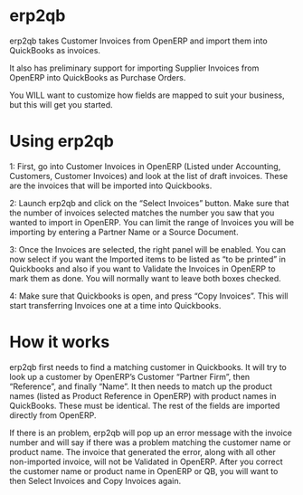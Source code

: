 erp2qb
======
erp2qb takes Customer Invoices from OpenERP and import them into QuickBooks as invoices. 

It also has preliminary support for importing Supplier Invoices from OpenERP into QuickBooks as Purchase Orders.

You WILL want to customize how fields are mapped to suit your business, but this will get you started.

Using erp2qb
======

1: First, go into Customer Invoices in OpenERP (Listed under Accounting, Customers, Customer Invoices) and look at the list of draft invoices.  These are the invoices that will be imported into Quickbooks.

2: Launch erp2qb and click on the “Select Invoices” button.   Make sure that the number of invoices selected matches the number you saw that you wanted to import in OpenERP.
You can limit the range of Invoices you will be importing by entering a Partner Name or a Source Document.

3:  Once the Invoices are selected, the right panel will be enabled.  You can now select if you want the Imported items to be listed as “to be printed” in Quickbooks and also if you want to Validate the Invoices in OpenERP to mark them as done.  You will normally want to leave both boxes checked. 

4:  Make sure that Quickbooks is open, and press “Copy Invoices”.  This will start transferring Invoices one at a time into Quickbooks.

How it works
======

erp2qb first needs to find a matching customer in Quickbooks.  It will try to look up a customer by OpenERP’s Customer “Partner Firm”, then “Reference”, and finally “Name”. 
It then needs to match up the product names (listed as Product Reference in OpenERP) with product names in QuickBooks.  These must be identical.
The rest of the fields are imported directly from OpenERP.

If there is an problem, erp2qb will pop up an error message with the invoice number and will say if there was a problem matching the customer name or product name.  The invoice that generated the error, along with all other non-imported invoice, will not be Validated in OpenERP.   After you correct the customer name or product name in OpenERP or QB, you will want to then Select Invoices and Copy Invoices again.
